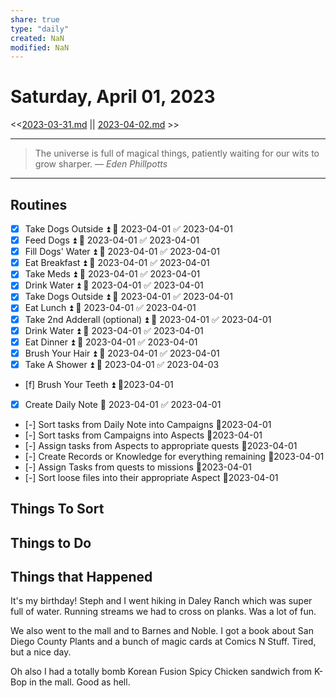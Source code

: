 ```yaml
---
share: true
type: "daily"
created: NaN 
modified: NaN
---
```

# Saturday, April 01, 2023
<<[2023-03-31.md](./2023-03-31.md) || [2023-04-02.md](./2023-04-02.md) >>

---

> The universe is full of magical things, patiently waiting for our wits to grow sharper.
> — <cite>Eden Phillpotts</cite>

---

## Routines
- [x] Take Dogs Outside ⏫ 📅 2023-04-01 ✅ 2023-04-01
- [x] Feed Dogs ⏫ 📅 2023-04-01 ✅ 2023-04-01
- [x] Fill Dogs' Water ⏫ 📅 2023-04-01 ✅ 2023-04-01
- [x] Eat Breakfast ⏫ 📅 2023-04-01 ✅ 2023-04-01
- [x] Take Meds ⏫ 📅 2023-04-01 ✅ 2023-04-01
- [x] Drink Water ⏫ 📅 2023-04-01 ✅ 2023-04-01
- [x] Take Dogs Outside ⏫ 📅 2023-04-01 ✅ 2023-04-01
- [x] Eat Lunch ⏫ 📅 2023-04-01 ✅ 2023-04-01
- [x] Take 2nd Adderall (optional) ⏫ 📅 2023-04-01 ✅ 2023-04-01
- [x] Drink Water ⏫ 📅 2023-04-01 ✅ 2023-04-01
- [x] Eat Dinner ⏫ 📅 2023-04-01 ✅ 2023-04-01
- [x] Brush Your Hair ⏫ 📅 2023-04-01 ✅ 2023-04-01
- [x] Take A Shower ⏫ 📅 2023-04-01 ✅ 2023-04-03
- [f] Brush Your Teeth ⏫  📆2023-04-01
- [x] Create Daily Note 📅 2023-04-01 ✅ 2023-04-01
- [-] Sort tasks from Daily Note into Campaigns 📆2023-04-01
- [-] Sort tasks from Campaigns into Aspects 📆2023-04-01
- [-] Assign tasks from Aspects to appropriate quests 📆2023-04-01
- [-] Create Records or Knowledge for everything remaining 📆2023-04-01
- [-] Assign Tasks from quests to missions 📆2023-04-01
- [-] Sort loose files into their appropriate Aspect 📆2023-04-01


## Things To Sort

## Things to Do









## Things that Happened
It's my birthday!
Steph and I went hiking in Daley Ranch which was super full of water.  Running streams we had to cross on planks.  Was a lot of fun.

We also went to the mall and to Barnes and Noble.  I got a book about San Diego County Plants and a bunch of magic cards at Comics N Stuff.  Tired, but a nice day.

Oh also I had a totally bomb Korean Fusion Spicy Chicken sandwich from K-Bop in the mall.  Good as hell.